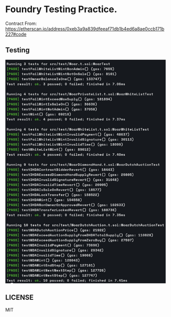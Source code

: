 # Foundry Testing Practice.

Contract From: https://etherscan.io/address/0xeb3a9a839dfeeaf71db1b4ed6a8ae0ccb171b227#code

## Testing

![](./assets/tests.png)

## LICENSE

MIT
